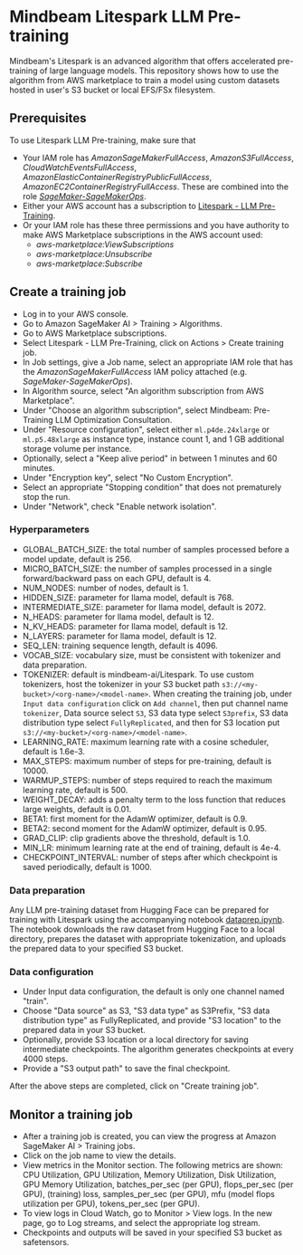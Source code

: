 # Mindbeam Litespark LLM Pre-training
Mindbeam's Litespark is an advanced algorithm that offers accelerated pre-training of large language models. This repository shows how to use the algorithm from AWS marketplace to train a model using custom datasets hosted in user's S3 bucket or local EFS/FSx filesystem.

## Prerequisites
To use Litespark LLM Pre-training, make sure that
- Your IAM role has *AmazonSageMakerFullAccess*, *AmazonS3FullAccess*, *CloudWatchEventsFullAccess*, *AmazonElasticContainerRegistryPublicFullAccess*, *AmazonEC2ContainerRegistryFullAccess*. These are combined into the role [*SageMaker-SageMakerOps*](arn:aws:iam::975050170529:role/service-role/SageMaker-SageMakerOps).
- Either your AWS account has a subscription to [Litespark - LLM Pre-Training](https://aws.amazon.com/marketplace/pp/prodview-hsoxija73l6xs?applicationId=AWSMPContessa&ref_=beagle&sr=0-1).
- Or your IAM role has these three permissions and you have authority to make AWS Marketplace subscriptions in the AWS account used:
  - *aws-marketplace:ViewSubscriptions*
  - *aws-marketplace:Unsubscribe*
  - *aws-marketplace:Subscribe*

## Create a training job
- Log in to your AWS console.
- Go to Amazon SageMaker AI > Training > Algorithms.
- Go to AWS Marketplace subscriptions.
- Select Litespark - LLM Pre-Training, click on Actions > Create training job.
- In Job settings, give a Job name, select an appropriate IAM role that has the *AmazonSageMakerFullAccess* IAM policy attached (e.g. *SageMaker-SageMakerOps*).
- In Algorithm source, select "An algorithm subscription from AWS Marketplace".
- Under "Choose an algorithm subscription", select Mindbeam: Pre-Training LLM Optimization Consultation.
- Under "Resource configuration", select either `ml.p4de.24xlarge` or `ml.p5.48xlarge` as instance type, instance count 1, and 1 GB additional storage volume per instance.
- Optionally, select a "Keep alive period" in between 1 minutes and 60 minutes.
- Under "Encryption key", select "No Custom Encryption".
- Select an appropriate "Stopping condition" that does not prematurely stop the run.
- Under "Network", check "Enable network isolation".

### Hyperparameters
- GLOBAL_BATCH_SIZE: the total number of samples processed before a model update, default is 256.
- MICRO_BATCH_SIZE: the number of samples processed in a single forward/backward pass on each GPU, default is 4.
- NUM_NODES: number of nodes, default is 1.
- HIDDEN_SIZE: parameter for llama model, default is 768.
- INTERMEDIATE_SIZE: parameter for llama model, default is 2072.
- N_HEADS: parameter for llama model, default is 12.
- N_KV_HEADS: parameter for llama model, default is 12.
- N_LAYERS: parameter for llama model, default is 12.
- SEQ_LEN: training sequence length, default is 4096.
- VOCAB_SIZE: vocabulary size, must be consistent with tokenizer and data preparation.
- TOKENIZER: default is mindbeam-ai/Litespark. To use custom tokenizers, host the tokenizer in your S3 bucket path `s3://<my-bucket>/<org-name>/<model-name>`. When creating the training job, under `Input data configuration` click on `Add channel`, then put channel name `tokenizer`, Data source select `S3`, S3 data type select `S3prefix`, S3 data distribution type select `FullyReplicated`, and then for S3 location put `s3://<my-bucket>/<org-name>/<model-name>`. 
- LEARNING_RATE: maximum learning rate with a cosine scheduler, default is 1.6e-3.
- MAX_STEPS: maximum number of steps for pre-training, default is 10000.
- WARMUP_STEPS: number of steps required to reach the maximum learning rate, default is 500.
- WEIGHT_DECAY: adds a penalty term to the loss function that reduces large weights, default is 0.01.
- BETA1: first moment for the AdamW optimizer, default is 0.9.
- BETA2: second moment for the AdamW optimizer, default is 0.95.
- GRAD_CLIP: clip gradients above the threshold, default is 1.0.
- MIN_LR: minimum learning rate at the end of training, default is 4e-4.
- CHECKPOINT_INTERVAL: number of steps after which checkpoint is saved periodically, default is 1000.

### Data preparation
Any LLM pre-training dataset from Hugging Face can be prepared for training with Litespark using the accompanying notebook [dataprep.ipynb](https://github.com/Mindbeam-AI/Litespark-aws-marketplace/blob/main/dataprep.ipynb). The notebook downloads the raw dataset from Hugging Face to a local directory, prepares the dataset with appropriate tokenization, and uploads the prepared data to your specified S3 bucket.

### Data configuration
- Under Input data configuration, the default is only one channel named "train".
- Choose "Data source" as S3, "S3 data type" as S3Prefix, "S3 data distribution type" as FullyReplicated, and provide "S3 location" to the prepared data in your S3 bucket.
- Optionally, provide S3 location or a local directory for saving intermediate checkpoints. The algorithm generates checkpoints at every 4000 steps.
- Provide a "S3 output path" to save the final checkpoint.

After the above steps are completed, click on "Create training job". 

## Monitor a training job
- After a training job is created, you can view the progress at Amazon SageMaker AI > Training jobs.
- Click on the job name to view the details.
- View metrics in the Monitor section. The following metrics are shown: CPU Utilization, GPU Utilization, Memory Utilization, Disk Utilization, GPU Memory Utilization, batches_per_sec (per GPU), flops_per_sec (per GPU), (training) loss, samples_per_sec (per GPU), mfu (model flops utilization per GPU), tokens_per_sec (per GPU).
- To view logs in Cloud Watch, go to Monitor > View logs. In the new page, go to Log streams, and select the appropriate log stream.
- Checkpoints and outputs will be saved in your specified S3 bucket as safetensors.
